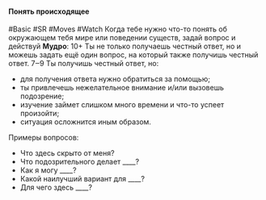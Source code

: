 #### **Понять происходящее**

#Basic #SR #Moves #Watch 
Когда тебе нужно что-то понять об окружающем тебя мире или поведении существ, задай вопрос и действуй **Мудро**:
10+ Ты не только получаешь честный ответ, но и можешь задать ещё один вопрос, на который также получишь честный ответ.
7‒9 Ты получишь честный ответ, но:
- для получения ответа нужно обратиться за помощью;
- ты привлечешь нежелательное внимание и/или вызовешь подозрение;
- изучение займет слишком много времени и что-то успеет произойти;
- ситуация осложнится иным образом.

Примеры вопросов:
- Что здесь скрыто от меня?
- Что подозрительного делает ____?
- Как я могу ____?
- Какой наилучший вариант для ____?
- Для чего здесь ____? 